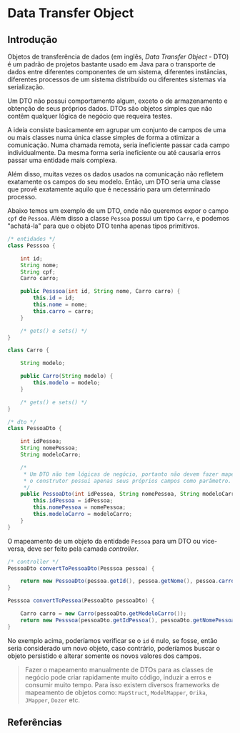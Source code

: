 # Data Transfer Object

## Introdução

Objetos de transferência de dados (em inglês, *Data Transfer Object* - DTO) é um padrão de projetos bastante usado em Java para o transporte de dados entre diferentes componentes de um sistema, diferentes instâncias, diferentes processos de um sistema distribuído ou diferentes sistemas via serialização.

Um DTO não possui comportamento algum, exceto o de armazenamento e obtenção de seus próprios dados. DTOs são objetos simples que não contêm qualquer lógica de negócio que requeira testes.

A ideia consiste basicamente em agrupar um conjunto de campos de uma ou mais classes numa única classe simples de forma a otimizar a comunicação. Numa chamada remota, seria ineficiente passar cada campo individualmente. Da mesma forma seria ineficiente ou até causaria erros passar uma entidade mais complexa.

Além disso, muitas vezes os dados usados na comunicação não refletem exatamente os campos do seu modelo. Então, um DTO seria uma classe que provê exatamente aquilo que é necessário para um determinado processo.

Abaixo temos um exemplo de um DTO, onde não queremos expor o campo `cpf` de `Pessoa`. Além disso a classe `Pessoa` possui um tipo `Carro`, e podemos "achatá-la" para que o objeto DTO tenha apenas tipos primitivos.

```java
/* entidades */
class Pesssoa {

    int id;
    String nome;
    String cpf;
    Carro carro;

    public Pesssoa(int id, String nome, Carro carro) {
        this.id = id;
        this.nome = nome;
        this.carro = carro;
    }

    /* gets() e sets() */
}

class Carro {

    String modelo;

    public Carro(String modelo) {
        this.modelo = modelo;
    }

    /* gets() e sets() */
}
```

```java
/* dto */
class PessoaDto {

    int idPessoa;
    String nomePessoa;
    String modeloCarro;

    /*
     * Um DTO não tem lógicas de negócio, portanto não devem fazer mapeamentos. Portanto
     * o construtor possui apenas seus próprios campos como parâmetro.
     */
    public PessoaDto(int idPessoa, String nomePessoa, String modeloCarro) {
        this.idPessoa = idPessoa;
        this.nomePessoa = nomePessoa;
        this.modeloCarro = modeloCarro;
    }
}
```

O mapeamento de um objeto da entidade `Pessoa` para um DTO ou vice-versa, deve ser feito pela camada *controller*.

```java
/* controller */
PessoaDto convertToPessoaDto(Pesssoa pessoa) {

    return new PessoaDto(pessoa.getId(), pessoa.getNome(), pessoa.carro.getModelo());
}

Pesssoa convertToPessoa(PessoaDto pessoaDto) {

    Carro carro = new Carro(pessoaDto.getModeloCarro());
    return new Pesssoa(pessoaDto.getIdPessoa(), pessoaDto.getNomePessoa(), carro);
}
```

No exemplo acima, poderíamos verificar se o `id` é nulo, se fosse, então seria considerado um novo objeto, caso contrário, poderíamos buscar o objeto persistido e alterar somente os novos valores dos campos.

> Fazer o mapeamento manualmente de DTOs para as classes de negócio pode criar rapidamente muito código, induzir a erros e consumir muito tempo. Para isso existem diversos frameworks de mapeamento de objetos como: `MapStruct`, `ModelMapper`, `Orika`, `JMapper`, `Dozer` etc.

## Referências
